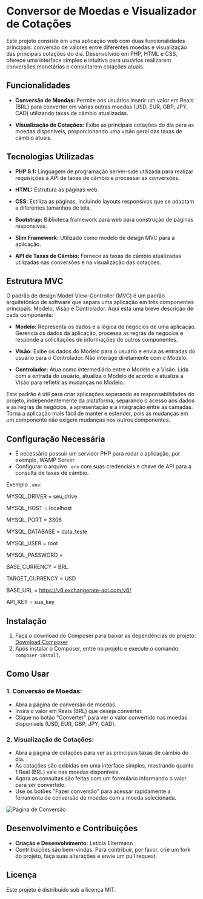 # Conversor de Moedas e Visualizador de Cotações

Este projeto consiste em uma aplicação web com duas funcionalidades principais: conversão de valores entre diferentes moedas e visualização das principais cotações do dia. Desenvolvido em PHP, HTML e CSS, oferece uma interface simples e intuitiva para usuários realizarem conversões monetárias e consultarem cotações atuais.

## Funcionalidades

- **Conversão de Moedas:** Permite aos usuários inserir um valor em Reais (BRL) para converter em várias outras moedas (USD, EUR, GBP, JPY, CAD) utilizando taxas de câmbio atualizadas.

- **Visualização de Cotações:** Exibe as principais cotações do dia para as moedas disponíveis, proporcionando uma visão geral das taxas de câmbio atuais.

## Tecnologias Utilizadas

- **PHP 8.1:** Linguagem de programação server-side utilizada para realizar requisições à API de taxas de câmbio e processar as conversões.

- **HTML:** Estrutura as páginas web.

- **CSS:** Estiliza as páginas, incluindo layouts responsivos que se adaptam a diferentes tamanhos de tela.

- **Bootstrap:** Biblioteca framework para web para construção de páginas responsivas.

- **Slim Framework:** Utilizado como modelo de design MVC para a aplicação.

- **API de Taxas de Câmbio:** Fornece as taxas de câmbio atualizadas utilizadas nas conversões e na visualização das cotações.

## Estrutura MVC

O padrão de design Model-View-Controller (MVC) é um padrão arquitetônico de software que separa uma aplicação em três componentes principais: Modelo, Visão e Controlador. Aqui está uma breve descrição de cada componente:

- **Modelo:** Representa os dados e a lógica de negócios de uma aplicação. Gerencia os dados da aplicação, processa as regras de negócios e responde a solicitações de informações de outros componentes.

- **Visão:** Exibe os dados do Modelo para o usuário e envia as entradas do usuário para o Controlador. Não interage diretamente com o Modelo.

- **Controlador:** Atua como intermediário entre o Modelo e a Visão. Lida com a entrada do usuário, atualiza o Modelo de acordo e atualiza a Visão para refletir as mudanças no Modelo.

Este padrão é útil para criar aplicações separando as responsabilidades do projeto, independentemente da plataforma, separando o acesso aos dados e as regras de negócios, a apresentação e a integração entre as camadas. Torna a aplicação mais fácil de manter e estender, pois as mudanças em um componente não exigem mudanças nos outros componentes.

## Configuração Necessária

- É necessário possuir um servidor PHP para rodar a aplicação, por exemplo, WAMP Server.
- Configurar o arquivo `.env` com suas credenciais e chave de API para a consulta de taxas de câmbio.

Exemplo `.env`:

MYSQL_DRIVER = seu_drive

MYSQL_HOST = localhost

MYSQL_PORT = 3306

MYSQL_DATABASE = data_teste

MYSQL_USER = root

MYSQL_PASSWORD =

BASE_CURRENCY = BRL

TARGET_CURRENCY = USD

BASE_URL = https://v6.exchangerate-api.com/v6/

API_KEY = sua_key


## Instalação

1. Faça o download do Composer para baixar as dependências do projeto: [Download Composer](https://getcomposer.org/download/)
2. Após instalar o Composer, entre no projeto e execute o comando: `composer install`.

## Como Usar

### 1. Conversão de Moedas:

- Abra a página de conversão de moedas.
- Insira o valor em Reais (BRL) que deseja converter.
- Clique no botão "Converter" para ver o valor convertido nas moedas disponíveis (USD, EUR, GBP, JPY, CAD).

### 2. Visualização de Cotações:

- Abra a página de cotações para ver as principais taxas de câmbio do dia.
- As cotações são exibidas em uma interface simples, mostrando quanto 1 Real (BRL) vale nas moedas disponíveis.
- Agora as consultas são feitas com um formulário informando o valor para ser convertido.
- Use os botões "Fazer conversão" para acessar rapidamente a ferramenta de conversão de moedas com a moeda selecionada.

![Página de Conversão](public/img/pagina_home.png)

## Desenvolvimento e Contribuições

- **Criação e Desenvolvimento:** Letícia Eltermann
- Contribuições são bem-vindas. Para contribuir, por favor, crie um fork do projeto, faça suas alterações e envie um pull request.

## Licença

Este projeto é distribuído sob a licença MIT.
